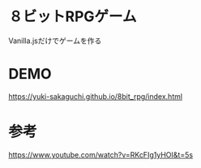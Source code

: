 # ８ビットRPGゲーム
Vanilla.jsだけでゲームを作る

# DEMO
https://yuki-sakaguchi.github.io/8bit_rpg/index.html


# 参考
https://www.youtube.com/watch?v=RKcFIg1yHOI&t=5s
